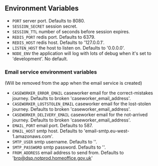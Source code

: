 ## Environment Variables

* `PORT` server port. Defaults to 8080.
* `SESSION_SECRET` session secret.
* `SESSION_TTL` number of seconds before session expires.
* `REDIS_PORT` redis port. Defaults to 6379.
* `REDIS_HOST` redis host. Defaults to '127.0.0.1'.
* `LISTEN_HOST` the host to listen on. Defaults to '0.0.0.0'.
* `NODE_ENV` the application will log with lots of debug when it's set to 'development'. No default.

### Email service environment variables
(Will be removed from the app when the email service is created)

* `CASEWORKER_ERROR_EMAIL` caseworker email for the correct-mistakes journey. Defaults to broken 'caseworker_email_address'.
* `CASEWORKER_LOSTSTOLEN_EMAIL` caseworker email for the lost-stolen journey. Defaults to broken 'caseworker_email_address'.
* `CASEWORKER_DELIVERY_EMAIL` caseworker email for the not-arrived journey. Defaults to broken 'caseworker_email_address'.
* `EMAIL_PORT` email port. Defaults to 587.
* `EMAIL_HOST` smtp host. Defaults to 'email-smtp.eu-west-1.amazonaws.com'.
* `SMTP_USER` smtp username. Defaults to ''.
* `SMTP_PASSWORD` smtp password. Defaults to ''.
* `FROM_ADDRESS` email address to send from. Defaults to 'brp@dsp.notprod.homeoffice.gov.uk'
